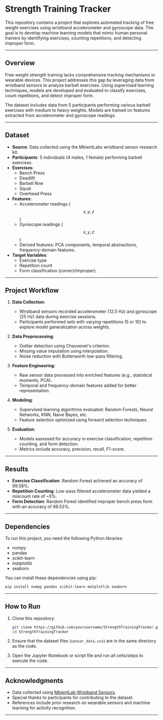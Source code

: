 # **Strength Training Tracker**

This repository contains a project that explores automated tracking of free weight exercises using wristband accelerometer and gyroscope data. The goal is to develop machine learning models that mimic human personal trainers by identifying exercises, counting repetitions, and detecting improper form.

---

## **Overview**

Free weight strength training lacks comprehensive tracking mechanisms in wearable devices. This project addresses this gap by leveraging data from wristband sensors to analyze barbell exercises. Using supervised learning techniques, models are developed and evaluated to classify exercises, count repetitions, and detect improper form.

The dataset includes data from 5 participants performing various barbell exercises with medium to heavy weights. Models are trained on features extracted from accelerometer and gyroscope readings.

---

## **Dataset**

- **Source**: Data collected using the MbientLabs wristband sensor research kit.
- **Participants**: 5 individuals (4 males, 1 female) performing barbell exercises.
- **Exercises**:
  - Bench Press
  - Deadlift
  - Barbell Row
  - Squat
  - Overhead Press
- **Features**:
  - Accelerometer readings ($$x, y, z$$)
  - Gyroscope readings ($$x, y, z$$)
  - Derived features: PCA components, temporal abstractions, frequency-domain features.
- **Target Variables**:
  - Exercise type
  - Repetition count
  - Form classification (correct/improper).

---

## **Project Workflow**

1. **Data Collection**:
   - Wristband sensors recorded accelerometer (12.5 Hz) and gyroscope (25 Hz) data during exercise sessions.
   - Participants performed sets with varying repetitions (5 or 10) to explore model generalization across weights.

2. **Data Preprocessing**:
   - Outlier detection using Chauvenet's criterion.
   - Missing value imputation using interpolation.
   - Noise reduction with Butterworth low-pass filtering.

3. **Feature Engineering**:
   - Raw sensor data processed into enriched features (e.g., statistical moments, PCA).
   - Temporal and frequency-domain features added for better representation.

4. **Modeling**:
   - Supervised learning algorithms evaluated: Random Forests, Neural Networks, KNN, Naive Bayes, etc.
   - Feature selection optimized using forward selection techniques.

5. **Evaluation**:
   - Models assessed for accuracy in exercise classification, repetition counting, and form detection.
   - Metrics include accuracy, precision, recall, F1-score.

---

## **Results**

- **Exercise Classification**: Random Forest achieved an accuracy of 99.58%.
- **Repetition Counting**: Low-pass filtered accelerometer data yielded a miscount rate of ~5%.
- **Form Detection**: Random Forest identified improper bench press form with an accuracy of 98.53%.

---

## **Dependencies**

To run this project, you need the following Python libraries:

- numpy
- pandas
- scikit-learn
- matplotlib
- seaborn

You can install these dependencies using pip:

```bash
pip install numpy pandas scikit-learn matplotlib seaborn
```

---

## **How to Run**

1. Clone this repository:
   ```bash
   git clone https://github.com/yourusername/StrengthTrainingTracker.git
   cd StrengthTrainingTracker
   ```

2. Ensure that the dataset files (`sensor_data.csv`) are in the same directory as the code.

3. Open the Jupyter Notebook or script file and run all cells/steps to execute the code.

---

## **Acknowledgments**

- Data collected using [MbientLab Wristband Sensors](https://mbientlab.com/).
- Special thanks to participants for contributing to the dataset.
- References include prior research on wearable sensors and machine learning for activity recognition.

---
